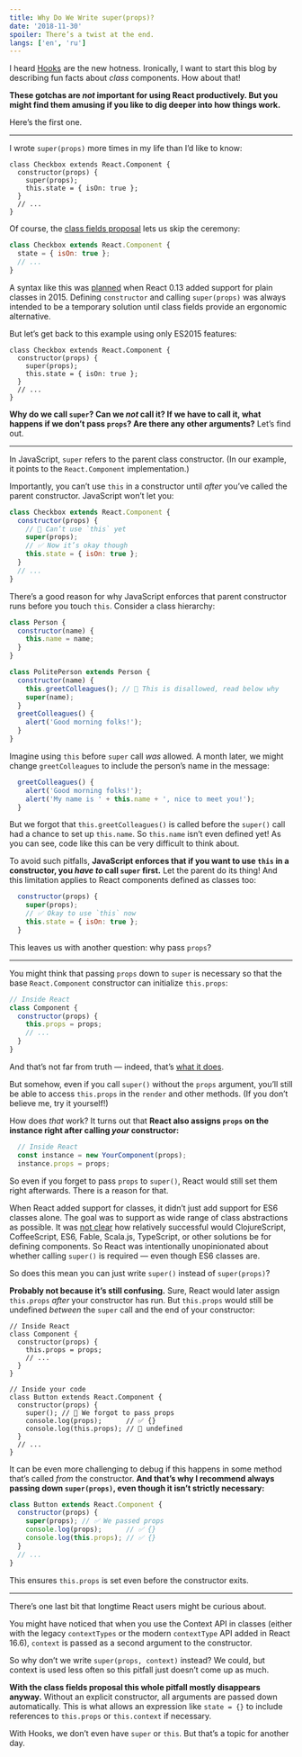 ```yaml
---
title: Why Do We Write super(props)?
date: '2018-11-30'
spoiler: There’s a twist at the end.
langs: ['en', 'ru']
---
```



I heard [Hooks](https://reactjs.org/docs/hooks-intro.html) are the new hotness. Ironically, I want to start this blog by describing fun facts about *class* components. How about that!

**These gotchas are *not* important for using React productively. But you might find them amusing if you like to dig deeper into how things work.**

Here’s the first one.

---

I wrote `super(props)` more times in my life than I’d like to know:

```js{3}
class Checkbox extends React.Component {
  constructor(props) {
    super(props);
    this.state = { isOn: true };
  }
  // ...
}
```

Of course, the [class fields proposal](https://github.com/tc39/proposal-class-fields) lets us skip the ceremony:

```js
class Checkbox extends React.Component {
  state = { isOn: true };
  // ...
}
```

A syntax like this was [planned](https://reactjs.org/blog/2015/01/27/react-v0.13.0-beta-1.html#es7-property-initializers) when React 0.13 added support for plain classes in 2015. Defining `constructor` and calling `super(props)` was always intended to be a temporary solution until class fields provide an ergonomic alternative.

But let’s get back to this example using only ES2015 features:

```js{3}
class Checkbox extends React.Component {
  constructor(props) {
    super(props);
    this.state = { isOn: true };
  }
  // ...
}
```

**Why do we call `super`? Can we *not* call it? If we have to call it, what happens if we don’t pass `props`? Are there any other arguments?** Let’s find out.

---

In JavaScript, `super` refers to the parent class constructor. (In our example, it points to the `React.Component` implementation.)

Importantly, you can’t use `this` in a constructor until *after* you’ve called the parent constructor. JavaScript won’t let you:

```js
class Checkbox extends React.Component {
  constructor(props) {
    // 🔴 Can’t use `this` yet
    super(props);
    // ✅ Now it’s okay though
    this.state = { isOn: true };
  }
  // ...
}
```

There’s a good reason for why JavaScript enforces that parent constructor runs before you touch `this`. Consider a class hierarchy:

```js
class Person {
  constructor(name) {
    this.name = name;
  }
}

class PolitePerson extends Person {
  constructor(name) {
    this.greetColleagues(); // 🔴 This is disallowed, read below why
    super(name);
  }
  greetColleagues() {
    alert('Good morning folks!');
  }
}
```

Imagine using `this` before `super` call *was* allowed. A month later, we might change `greetColleagues` to include the person’s name in the message:

```js
  greetColleagues() {
    alert('Good morning folks!');
    alert('My name is ' + this.name + ', nice to meet you!');
  }
```

But we forgot that `this.greetColleagues()` is called before the `super()` call had a chance to set up `this.name`. So `this.name` isn’t even defined yet! As you can see, code like this can be very difficult to think about.

To avoid such pitfalls, **JavaScript enforces that if you want to use `this` in a constructor, you *have to* call `super` first.** Let the parent do its thing! And this limitation applies to React components defined as classes too:

```js
  constructor(props) {
    super(props);
    // ✅ Okay to use `this` now
    this.state = { isOn: true };
  }
```

This leaves us with another question: why pass `props`?

---

You might think that passing `props` down to `super` is necessary so that the base `React.Component` constructor can initialize `this.props`:

```js
// Inside React
class Component {
  constructor(props) {
    this.props = props;
    // ...
  }
}
```

And that’s not far from truth — indeed, that’s [what it does](https://github.com/facebook/react/blob/1d25aa5787d4e19704c049c3cfa985d3b5190e0d/packages/react/src/ReactBaseClasses.js#L22).

But somehow, even if you call `super()` without the `props` argument, you’ll still be able to access `this.props` in the `render` and other methods. (If you don’t believe me, try it yourself!)

How does *that* work? It turns out that **React also assigns `props` on the instance right after calling *your* constructor:**

```js
  // Inside React
  const instance = new YourComponent(props);
  instance.props = props;
```

So even if you forget to pass `props` to `super()`, React would still set them right afterwards. There is a reason for that.

When React added support for classes, it didn’t just add support for ES6 classes alone. The goal was to support as wide range of class abstractions as possible. It was [not clear](https://reactjs.org/blog/2015/01/27/react-v0.13.0-beta-1.html#other-languages) how relatively successful would ClojureScript, CoffeeScript, ES6, Fable, Scala.js, TypeScript, or other solutions be for defining components. So React was intentionally unopinionated about whether calling `super()` is required — even though ES6 classes are.

So does this mean you can just write `super()` instead of `super(props)`?

**Probably not because it’s still confusing.** Sure, React would later assign `this.props` *after* your constructor has run. But `this.props` would still be undefined *between* the `super` call and the end of your constructor:

```js{14}
// Inside React
class Component {
  constructor(props) {
    this.props = props;
    // ...
  }
}

// Inside your code
class Button extends React.Component {
  constructor(props) {
    super(); // 😬 We forgot to pass props
    console.log(props);      // ✅ {}
    console.log(this.props); // 😬 undefined 
  }
  // ...
}
```

It can be even more challenging to debug if this happens in some method that’s called *from* the constructor. **And that’s why I recommend always passing down `super(props)`, even though it isn’t strictly necessary:**

```js
class Button extends React.Component {
  constructor(props) {
    super(props); // ✅ We passed props
    console.log(props);      // ✅ {}
    console.log(this.props); // ✅ {}
  }
  // ...
}
```

This ensures `this.props` is set even before the constructor exits.

-----

There’s one last bit that longtime React users might be curious about.

You might have noticed that when you use the Context API in classes (either with the legacy `contextTypes` or the modern `contextType` API added in React 16.6), `context` is passed as a second argument to the constructor.

So why don’t we write `super(props, context)` instead? We could, but context is used less often so this pitfall just doesn’t come up as much.

**With the class fields proposal this whole pitfall mostly disappears anyway.** Without an explicit constructor, all arguments are passed down automatically. This is what allows an expression like `state = {}` to include references to `this.props` or `this.context` if necessary.

With Hooks, we don’t even have `super` or `this`. But that’s a topic for another day.